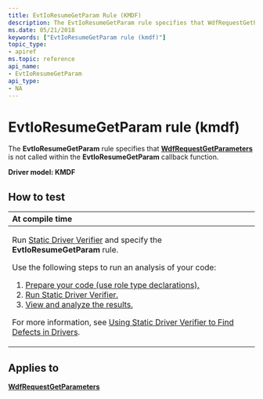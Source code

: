 ```yaml
---
title: EvtIoResumeGetParam Rule (KMDF)
description: The EvtIoResumeGetParam rule specifies that WdfRequestGetParameters is not called within the EvtIoResumeGetParam callback function.
ms.date: 05/21/2018
keywords: ["EvtIoResumeGetParam rule (kmdf)"]
topic_type:
- apiref
ms.topic: reference
api_name:
- EvtIoResumeGetParam
api_type:
- NA
---
```


# EvtIoResumeGetParam rule (kmdf)


The **EvtIoResumeGetParam** rule specifies that [**WdfRequestGetParameters**](/windows-hardware/drivers/ddi/wdfrequest/nf-wdfrequest-wdfrequestgetparameters) is not called within the **EvtIoResumeGetParam** callback function.

**Driver model: KMDF**

## How to test

<table>
<colgroup>
<col width="100%" />
</colgroup>
<thead>
<tr class="header">
<th align="left">At compile time</th>
</tr>
</thead>
<tbody>
<tr class="odd">
<td align="left"><p>Run <a href="/windows-hardware/drivers/devtest/static-driver-verifier" data-raw-source="[Static Driver Verifier](./static-driver-verifier.md)">Static Driver Verifier</a> and specify the <strong>EvtIoResumeGetParam</strong> rule.</p>
Use the following steps to run an analysis of your code:
<ol>
<li><a href="/windows-hardware/drivers/devtest/using-static-driver-verifier-to-find-defects-in-drivers#preparing-your-source-code" data-raw-source="[Prepare your code (use role type declarations).](./using-static-driver-verifier-to-find-defects-in-drivers.md#preparing-your-source-code)">Prepare your code (use role type declarations).</a></li>
<li><a href="/windows-hardware/drivers/devtest/using-static-driver-verifier-to-find-defects-in-drivers#running-static-driver-verifier" data-raw-source="[Run Static Driver Verifier.](./using-static-driver-verifier-to-find-defects-in-drivers.md#running-static-driver-verifier)">Run Static Driver Verifier.</a></li>
<li><a href="/windows-hardware/drivers/devtest/using-static-driver-verifier-to-find-defects-in-drivers#viewing-and-analyzing-the-results" data-raw-source="[View and analyze the results.](./using-static-driver-verifier-to-find-defects-in-drivers.md#viewing-and-analyzing-the-results)">View and analyze the results.</a></li>
</ol>
<p>For more information, see <a href="/windows-hardware/drivers/devtest/using-static-driver-verifier-to-find-defects-in-drivers" data-raw-source="[Using Static Driver Verifier to Find Defects in Drivers](./using-static-driver-verifier-to-find-defects-in-drivers.md)">Using Static Driver Verifier to Find Defects in Drivers</a>.</p></td>
</tr>
</tbody>
</table>

## Applies to

[**WdfRequestGetParameters**](/windows-hardware/drivers/ddi/wdfrequest/nf-wdfrequest-wdfrequestgetparameters)
